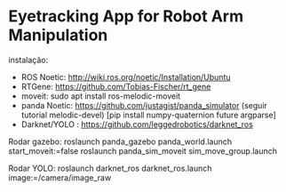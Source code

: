 # Eyetracking App for Robot Arm Manipulation

instalação:
- ROS Noetic: http://wiki.ros.org/noetic/Installation/Ubuntu
- RTGene: https://github.com/Tobias-Fischer/rt_gene
- moveit: sudo apt install ros-melodic-moveit
- panda Noetic: https://github.com/justagist/panda_simulator (seguir tutorial melodic-devel)
[pip install numpy-quaternion future argparse]
- Darknet/YOLO : https://github.com/leggedrobotics/darknet_ros

Rodar gazebo:
 roslaunch panda_gazebo panda_world.launch start_moveit:=false
 roslaunch panda_sim_moveit sim_move_group.launch
 
Rodar YOLO:
 roslaunch darknet_ros darknet_ros.launch image:=/camera/image_raw

